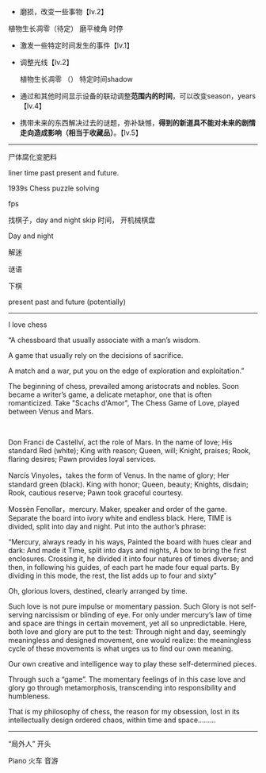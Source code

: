 



* 磨损，改变一些事物【lv.2】

植物生长凋零（待定）      磨平棱角       时停





* 激发一些特定时间发生的事件【lv.1】



* 调整光线【lv.2】

  

  植物生长凋零 （）   特定时间shadow   

  

* 通过和其他时间显示设备的联动调整**范围内的时间**，可以改变season，years【lv.4】

  

* 携带未来的东西解决过去的谜题，弥补缺憾，**得到的新道具不能对未来的剧情走向造成影响（相当于收藏品）**。【lv.5】





-----



尸体腐化变肥料







liner time past present and future.





1939s Chess puzzle solving 

fps



找棋子，day and night skip 时间， 开机械棋盘



Day and night      







解迷



谜语













下棋









present past and future  (potentially)







-------



I love chess

 

“A chessboard that usually associate with a man’s wisdom.

 

A game that usually rely on the decisions of sacrifice.

 

A match and a war, put you on the edge of exploration and exploitation.”

 

The beginning of chess, prevailed among aristocrats and nobles. Soon became a writer’s game, a delicate metaphor, one that is often romanticized. Take "Scachs d'Amor", The Chess Game of Love, played between Venus and Mars. 

​                                                         

Don Francí de Castellví, act the role of Mars. In the name of love; His standard Red (white); King with reason; Queen, will; Knight, praises; Rook, flaring desires; Pawn provides loyal services. 

 

Narcís Vinyoles，takes the form of Venus. In the name of glory; Her standard green (black). King with honor; Queen, beauty; Knights, disdain; Rook, cautious reserve; Pawn took graceful courtesy.

 

Mossèn Fenollar，mercury. Maker, speaker and order of the game. Separate the board into ivory white and endless black. Here, TIME is divided, split into day and night. Put into the author’s phrase:

 

“Mercury, always ready in his ways, Painted the board with hues clear and dark: And made it Time, split into days and nights, A box to bring the first enclosures. Crossing it, he divided it into four natures of times diverse; and then, in following his guides, of each part he made four equal parts. By dividing in this mode, the rest, the list adds up to four and sixty”

 

Oh, glorious lovers, destined, clearly arranged by time. 

 

Such love is not pure impulse or momentary passion. Such Glory is not self-serving narcissism or blinding of eye. For only under mercury’s law of time and space are things in certain movement, yet all so unpredictable.  Here, both love and glory are put to the test: Through night and day, seemingly meaningless and designed movement, one would realize: the meaningless cycle of these movements is what urges us to find our own meaning. 

 

Our own creative and intelligence way to play these self-determined pieces.

 

Through such a “game”. The momentary feelings of in this case love and glory go through metamorphosis, transcending into responsibility and humbleness.

 

That is my philosophy of chess, the reason for my obsession, lost in its intellectually design ordered chaos, within time and space......... 

---------------



“局外人” 开头







Piano  火车    音游
